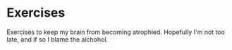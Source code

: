 # Exercises
Exercises to keep my brain from becoming atrophied. Hopefully I'm not too late, and if so I blame the alchohol.
